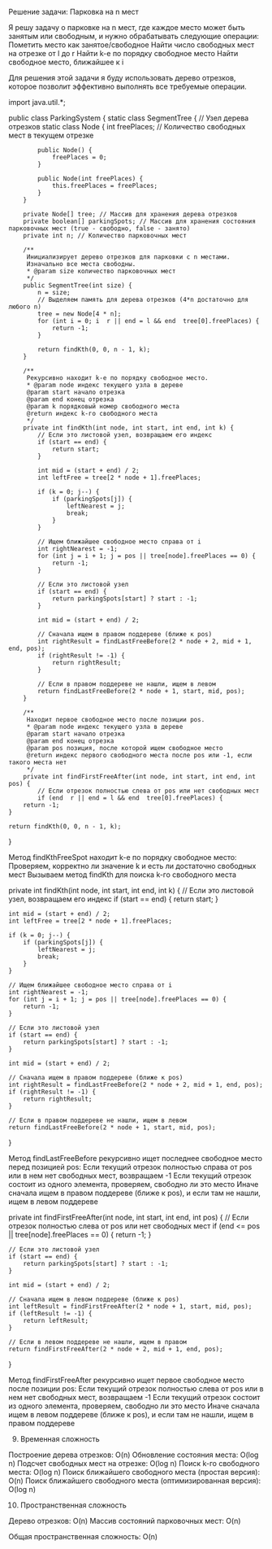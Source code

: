 Решение задачи: Парковка на n мест

Я решу задачу о парковке на n мест, где каждое место может быть занятым или свободным, и нужно обрабатывать следующие операции:
Пометить место как занятое/свободное
Найти число свободных мест на отрезке от l до r
Найти k-е по порядку свободное место
Найти свободное место, ближайшее к i

Для решения этой задачи я буду использовать дерево отрезков, которое позволит эффективно выполнять все требуемые операции.

import java.util.*;

public class ParkingSystem {
static class SegmentTree {
// Узел дерева отрезков
static class Node {
int freePlaces; // Количество свободных мест в текущем отрезке

            public Node() {
                freePlaces = 0;
            }
            
            public Node(int freePlaces) {
                this.freePlaces = freePlaces;
            }
        }
        
        private Node[] tree; // Массив для хранения дерева отрезков
        private boolean[] parkingSpots; // Массив для хранения состояния парковочных мест (true - свободно, false - занято)
        private int n; // Количество парковочных мест
        
        /**
         Инициализирует дерево отрезков для парковки с n местами.
         Изначально все места свободны.
         * @param size количество парковочных мест
         */
        public SegmentTree(int size) {
            n = size;
            // Выделяем память для дерева отрезков (4*n достаточно для любого n)
            tree = new Node[4 * n];
            for (int i = 0; i  r || end = l && end  tree[0].freePlaces) {
                return -1;
            }
            
            return findKth(0, 0, n - 1, k);
        }
        
        /**
         Рекурсивно находит k-е по порядку свободное место.
         * @param node индекс текущего узла в дереве
         @param start начало отрезка
         @param end конец отрезка
         @param k порядковый номер свободного места
         @return индекс k-го свободного места
         */
        private int findKth(int node, int start, int end, int k) {
            // Если это листовой узел, возвращаем его индекс
            if (start == end) {
                return start;
            }
            
            int mid = (start + end) / 2;
            int leftFree = tree[2 * node + 1].freePlaces;
            
            if (k = 0; j--) {
                if (parkingSpots[j]) {
                    leftNearest = j;
                    break;
                }
            }
            
            // Ищем ближайшее свободное место справа от i
            int rightNearest = -1;
            for (int j = i + 1; j = pos || tree[node].freePlaces == 0) {
                return -1;
            }
            
            // Если это листовой узел
            if (start == end) {
                return parkingSpots[start] ? start : -1;
            }
            
            int mid = (start + end) / 2;
            
            // Сначала ищем в правом поддереве (ближе к pos)
            int rightResult = findLastFreeBefore(2 * node + 2, mid + 1, end, pos);
            if (rightResult != -1) {
                return rightResult;
            }
            
            // Если в правом поддереве не нашли, ищем в левом
            return findLastFreeBefore(2 * node + 1, start, mid, pos);
        }
        
        /**
         Находит первое свободное место после позиции pos.
         * @param node индекс текущего узла в дереве
         @param start начало отрезка
         @param end конец отрезка
         @param pos позиция, после которой ищем свободное место
         @return индекс первого свободного места после pos или -1, если такого места нет
         */
        private int findFirstFreeAfter(int node, int start, int end, int pos) {
            // Если отрезок полностью слева от pos или нет свободных мест
            if (end  r || end = l && end  tree[0].freePlaces) {
        return -1;
    }
    
    return findKth(0, 0, n - 1, k);
}

Метод findKthFreeSpot находит k-е по порядку свободное место:
Проверяем, корректно ли значение k и есть ли достаточно свободных мест
Вызываем метод findKth для поиска k-го свободного места

private int findKth(int node, int start, int end, int k) {
// Если это листовой узел, возвращаем его индекс
if (start == end) {
return start;
}

    int mid = (start + end) / 2;
    int leftFree = tree[2 * node + 1].freePlaces;
    
    if (k = 0; j--) {
        if (parkingSpots[j]) {
            leftNearest = j;
            break;
        }
    }
    
    // Ищем ближайшее свободное место справа от i
    int rightNearest = -1;
    for (int j = i + 1; j = pos || tree[node].freePlaces == 0) {
        return -1;
    }
    
    // Если это листовой узел
    if (start == end) {
        return parkingSpots[start] ? start : -1;
    }
    
    int mid = (start + end) / 2;
    
    // Сначала ищем в правом поддереве (ближе к pos)
    int rightResult = findLastFreeBefore(2 * node + 2, mid + 1, end, pos);
    if (rightResult != -1) {
        return rightResult;
    }
    
    // Если в правом поддереве не нашли, ищем в левом
    return findLastFreeBefore(2 * node + 1, start, mid, pos);
}

Метод findLastFreeBefore рекурсивно ищет последнее свободное место перед позицией pos:
Если текущий отрезок полностью справа от pos или в нем нет свободных мест, возвращаем -1
Если текущий отрезок состоит из одного элемента, проверяем, свободно ли это место
Иначе сначала ищем в правом поддереве (ближе к pos), и если там не нашли, ищем в левом поддереве

private int findFirstFreeAfter(int node, int start, int end, int pos) {
// Если отрезок полностью слева от pos или нет свободных мест
if (end <= pos || tree[node].freePlaces == 0) {
return -1;
}

    // Если это листовой узел
    if (start == end) {
        return parkingSpots[start] ? start : -1;
    }
    
    int mid = (start + end) / 2;
    
    // Сначала ищем в левом поддереве (ближе к pos)
    int leftResult = findFirstFreeAfter(2 * node + 1, start, mid, pos);
    if (leftResult != -1) {
        return leftResult;
    }
    
    // Если в левом поддереве не нашли, ищем в правом
    return findFirstFreeAfter(2 * node + 2, mid + 1, end, pos);
}

Метод findFirstFreeAfter рекурсивно ищет первое свободное место после позиции pos:
Если текущий отрезок полностью слева от pos или в нем нет свободных мест, возвращаем -1
Если текущий отрезок состоит из одного элемента, проверяем, свободно ли это место
Иначе сначала ищем в левом поддереве (ближе к pos), и если там не нашли, ищем в правом поддереве

9. Временная сложность

Построение дерева отрезков: O(n)
Обновление состояния места: O(log n)
Подсчет свободных мест на отрезке: O(log n)
Поиск k-го свободного места: O(log n)
Поиск ближайшего свободного места (простая версия): O(n)
Поиск ближайшего свободного места (оптимизированная версия): O(log n)

10. Пространственная сложность

Дерево отрезков: O(n)
Массив состояний парковочных мест: O(n)

Общая пространственная сложность: O(n)